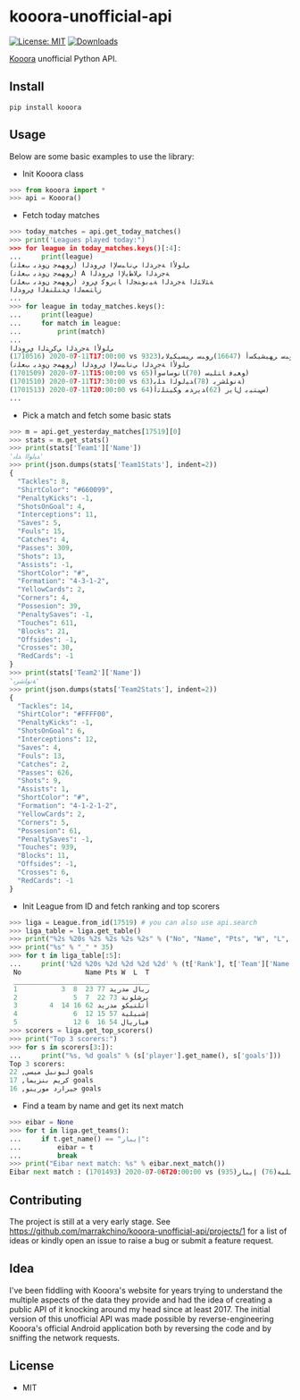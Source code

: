 # kooora-unofficial-api
[![License: MIT](https://img.shields.io/badge/License-MIT-red.svg)](https://opensource.org/licenses/MIT)
[![Downloads](https://pepy.tech/badge/kooora)](https://pepy.tech/project/kooora)

[Kooora](kooora.com) unofficial Python API.

## Install
`pip install kooora`

## Usage

Below are some basic examples to use the library:

* Init Kooora class
```python
>>> from kooora import *
>>> api = Kooora()
```

* Fetch today matches
```python
>>> today_matches = api.get_today_matches()
>>> print('Leagues played today:")
>>> for league in today_matches.keys()[:4]:
...     print(league)
(ﺭﻮﻬﻤﺟ ﻥﻭﺪﺑ ﺐﻌﻠﺗ) ﻰﻟﻭﻷﺍ ﺔﺟﺭﺪﻟﺍ ﻲﻧﺎﺒﺳﻹﺍ ﻱﺭﻭﺪﻟﺍ
(ﺭﻮﻬﻤﺟ ﻥﻭﺪﺑ ﺐﻌﻠﺗ) A ﺔﺟﺭﺪﻟﺍ ﻲﻟﺎﻄﻳﻹﺍ ﻱﺭﻭﺪﻟﺍ
(ﺭﻮﻬﻤﺟ ﻥﻭﺪﺑ ﺐﻌﻠﺗ) ﺔﺜﻟﺎﺜﻟﺍ ﺔﺟﺭﺪﻟﺍ ﺔﻴﺑﻮﻨﺠﻟﺍ ﺎﻳﺭﻮﻛ ﻱﺭﻭﺩ
ﺯﺎﺘﻤﻤﻟﺍ ﻱﺪﻨﻠﻨﻔﻟﺍ ﻱﺭﻭﺪﻟﺍ
...
>>> for league in today_matches.keys():
...     print(league)
...     for match in league:
...         print(match)
...
ﻰﻟﻭﻷﺍ ﺔﺟﺭﺪﻟﺍ ﻲﻛﺮﺘﻟﺍ ﻱﺭﻭﺪﻟﺍ
(1710516) 2020-07-11T17:00:00 vs 9323)ﺭﻮﺒﺳ ﺮﻬﻴﺸﻴﻜﺳﺃ (16647)ﺭﻮﺒﺳ ﺮﻴﺴﻴﻜﻴﻟﺎﺑ)
(ﺭﻮﻬﻤﺟ ﻥﻭﺪﺑ ﺐﻌﻠﺗ) ﻰﻟﻭﻷﺍ ﺔﺟﺭﺪﻟﺍ ﻲﻧﺎﺒﺳﻹﺍ ﻱﺭﻭﺪﻟﺍ
(1701509) 2020-07-11T15:00:00 vs 65)ﻮﻐﻴﻓ ﺎﺘﻠﻴﺳ (70)ﺎﻧﻮﺳﺎﺳﻭﺃ)
(1701510) 2020-07-11T17:30:00 vs 63)ﺔﻧﻮﻠﺷﺮﺑ (78)ﺪﻴﻟﻮﻟﺍ ﺪﻠﺑ)
(1701513) 2020-07-11T20:00:00 vs 64)ﺲﻴﺘﻴﺑ ﻝﺎﻳﺭ (62)ﺪﻳﺭﺪﻣ ﻮﻜﻴﺘﻠﺗﺃ)
...
```

* Pick a match and fetch some basic stats
```python
>>> m = api.get_yesterday_matches[17519][0]
>>> stats = m.get_stats()
>>> print(stats['Team1']['Name'])
'ﺪﻴﻟﻮﻟﺍ ﺪﻠﺑ'
>>> print(json.dumps(stats['Team1Stats'], indent=2))
{
  "Tackles": 8,
  "ShirtColor": "#660099",
  "PenaltyKicks": -1,
  "ShotsOnGoal": 4,
  "Interceptions": 11,
  "Saves": 5,
  "Fouls": 15,
  "Catches": 4,
  "Passes": 309,
  "Shots": 13,
  "Assists": -1,
  "ShortColor": "#",
  "Formation": "4-3-1-2",
  "YellowCards": 2,
  "Corners": 4,
  "Possesion": 39,
  "PenaltySaves": -1,
  "Touches": 611,
  "Blocks": 21,
  "Offsides": -1,
  "Crosses": 30,
  "RedCards": -1
}
>>> print(stats['Team2']['Name'])
'ﺔﻧﻮﻠﺷﺮﺑ'
>>> print(json.dumps(stats['Team2Stats'], indent=2))
{
  "Tackles": 14,
  "ShirtColor": "#FFFF00",
  "PenaltyKicks": -1,
  "ShotsOnGoal": 6,
  "Interceptions": 12,
  "Saves": 4,
  "Fouls": 13,
  "Catches": 2,
  "Passes": 626,
  "Shots": 9,
  "Assists": 1,
  "ShortColor": "#",
  "Formation": "4-1-2-1-2",
  "YellowCards": 2,
  "Corners": 5,
  "Possesion": 61,
  "PenaltySaves": -1,
  "Touches": 939,
  "Blocks": 11,
  "Offsides": -1,
  "Crosses": 6,
  "RedCards": -1
}
```

* Init League from ID and fetch ranking and top scorers
```python
>>> liga = League.from_id(17519) # you can also use api.search
>>> liga_table = liga.get_table()
>>> print("%2s %20s %2s %2s %2s %2s" % ("No", "Name", "Pts", "W", "L", "T"))
>>> print("%s" % "_" * 35)
>>> for t in liga_table[:5]:
...     print('%2d %20s %2d %2d %2d %2d' % (t['Rank'], t['Team']['Name'], t['Points'], t['Won'], t['Tied'], t['Lost']))
 No                Name Pts W  L  T
 __________________________________
 1           ريال مدريد 77 23  8  3
 2              برشلونة 73 22  7  5
 3        أتلتيكو مدريد 62 16 14  4
 4              إشبيلية 57 15 12  6
 5              فياريال 54 16  6 12
>>> scorers = liga.get_top_scorers()
>>> print("Top 3 scorers:")
>>> for s in scorers[3:]):
...     print("%s, %d goals" % (s['player'].get_name(), s['goals']))
Top 3 scorers:
ليونيل ميسي, 22 goals
كريم بنزيما, 17 goals
جيرارد مورينو, 16 goals
```

* Find a team by name and get its next match
```python
>>> eibar = None
>>> for t in liga.get_teams():
...     if t.get_name() == "إيبار":
...         eibar = t
...         break
>>> print("Eibar next match: %s" % eibar.next_match())
Eibar next match : (1701493) 2020-07-06T20:00:00 vs إشبيلية(76) إيبار(935)    
```

## Contributing
The project is still at a very early stage.
See https://github.com/marrakchino/kooora-unofficial-api/projects/1 for a list 
of ideas or kindly open an issue to raise a bug or submit a feature request.

## Idea 
I've been fiddling with Kooora's website for years trying to understand
the multiple aspects of the data they provide and had the idea of creating a public
API of it knocking around my head since at least 2017. The initial version of this
unofficial API was made possible by reverse-engineering Kooora's official Android
application both by reversing the code and by sniffing the network requests.

## License

* MIT
